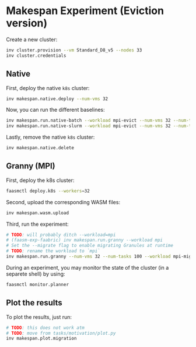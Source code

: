# Makespan Experiment (Eviction version)

Create a new cluster:

```bash
inv cluster.provision --vm Standard_D8_v5 --nodes 33
inv cluster.credentials
```

## Native

First, deploy the native `k8s` cluster:

```bash
inv makespan.native.deploy --num-vms 32
```

Now, you can run the different baselines:

```bash
inv makespan.run.native-batch --workload mpi-evict --num-vms 32 --num-tasks 200
inv makespan.run.native-slurm --workload mpi-evict --num-vms 32 --num-tasks 200
```

Lastly, remove the native `k8s` cluster:

```bash
inv makespan.native.delete
```

## Granny (MPI)

First, deploy the k8s cluster:

```bash
faasmctl deploy.k8s --workers=32
```

Second, upload the corresponding WASM files:

```bash
inv makespan.wasm.upload
```

Third, run the experiment:

```bash
# TODO: will probably ditch --workload=mpi
# (faasm-exp-faabric) inv makespan.run.granny --workload mpi
# Set the --migrate flag to enable migrating Granules at runtime
# TODO: rename the workload to `mpi`
inv makespan.run.granny --num-vms 32 --num-tasks 100 --workload mpi-migrate [--migrate]
```

During an experiment, you may monitor the state of the cluster (in a separete
shell) by using:

```bash
faasmctl monitor.planner
```

## Plot the results

To plot the results, just run:

```bash
# TODO: this does not work atm
# TODO: move from tasks/motivation/plot.py
inv makespan.plot.migration
```
